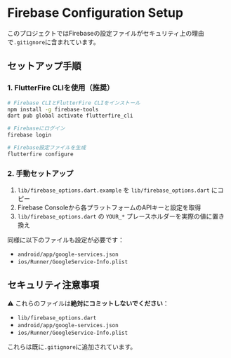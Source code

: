 # Firebase Configuration Setup

このプロジェクトではFirebaseの設定ファイルがセキュリティ上の理由で`.gitignore`に含まれています。

## セットアップ手順

### 1. FlutterFire CLIを使用（推奨）

```bash
# Firebase CLIとFlutterFire CLIをインストール
npm install -g firebase-tools
dart pub global activate flutterfire_cli

# Firebaseにログイン
firebase login

# Firebase設定ファイルを生成
flutterfire configure
```

### 2. 手動セットアップ

1. `lib/firebase_options.dart.example` を `lib/firebase_options.dart` にコピー
2. Firebase Consoleから各プラットフォームのAPIキーと設定を取得
3. `lib/firebase_options.dart` の `YOUR_*` プレースホルダーを実際の値に置き換え

同様に以下のファイルも設定が必要です：
- `android/app/google-services.json`
- `ios/Runner/GoogleService-Info.plist`

## セキュリティ注意事項

⚠️ これらのファイルは**絶対にコミットしないでください**：
- `lib/firebase_options.dart`
- `android/app/google-services.json`
- `ios/Runner/GoogleService-Info.plist`

これらは既に`.gitignore`に追加されています。
